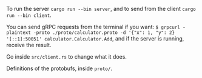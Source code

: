 To run the server `cargo run --bin server`, and to send from the client `cargo run --bin client`. 

You can send gRPC requests from the terminal if you want: `$ grpcurl -plaintext -proto ./proto/calculator.proto -d '{"x": 1, "y": 2} '[::1]:50051' calculator.Calculator.Add`, and if the server is running, receive the result.

Go inside `src/client.rs` to change what it does.

Definitions of the protobufs, inside `proto/`. 
